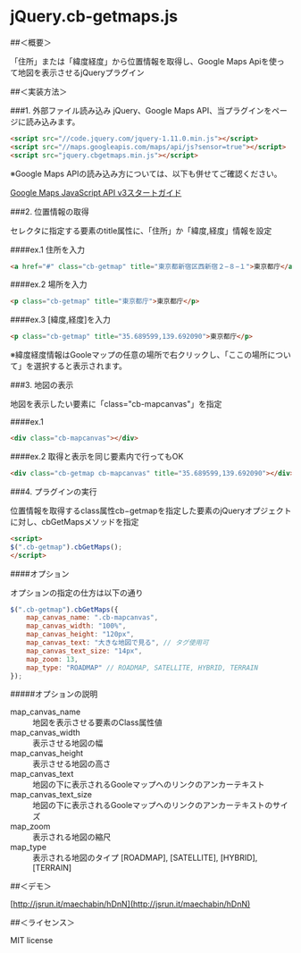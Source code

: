 # jQuery.cb-getmaps.js

##＜概要＞

「住所」または「緯度経度」から位置情報を取得し、Google Maps Apiを使って地図を表示させるjQueryプラグイン


##＜実装方法＞

###1. 外部ファイル読み込み
jQuery、Google Maps API、当プラグインをページに読み込みます。
```html
<script src="//code.jquery.com/jquery-1.11.0.min.js"></script>
<script src="//maps.googleapis.com/maps/api/js?sensor=true"></script>
<script src="jquery.cbgetmaps.min.js"></script>
```

※Google Maps APIの読み込み方については、以下も併せてご確認ください。

[Google Maps JavaScript API v3スタートガイド](https://developers.google.com/maps/documentation/javascript/tutorial?hl=ja)

###2. 位置情報の取得

セレクタに指定する要素のtitle属性に、「住所」か「緯度,経度」情報を設定

####ex.1 住所を入力
```html
<a href="#" class="cb-getmap" title="東京都新宿区西新宿２−８−１">東京都庁</a></p>
```

####ex.2 場所を入力
```html
<p class="cb-getmap" title="東京都庁">東京都庁</p>
```

####ex.3 [緯度,経度]を入力
```html
<p class="cb-getmap" title="35.689599,139.692090">東京都庁</p>
```

※緯度経度情報はGooleマップの任意の場所で右クリックし、「ここの場所について」を選択すると表示されます。



###3. 地図の表示

地図を表示したい要素に「class="cb-mapcanvas"」を指定

####ex.1
```html
<div class="cb-mapcanvas"></div>
```

####ex.2 取得と表示を同じ要素内で行ってもOK
```html
<div class="cb-getmap cb-mapcanvas" title="35.689599,139.692090"></div>
```


###4. プラグインの実行

位置情報を取得するclass属性cb−getmapを指定した要素のjQueryオプジェクトに対し、cbGetMapsメソッドを指定

```html
<script>
$(".cb-getmap").cbGetMaps();
</script>
```

####オプション

オプションの指定の仕方は以下の通り

```js
$(".cb-getmap").cbGetMaps({
	map_canvas_name: ".cb-mapcanvas",
	map_canvas_width: "100%",
	map_canvas_height: "120px",
	map_canvas_text: "大きな地図で見る", // タグ使用可
	map_canvas_text_size: "14px",
	map_zoom: 13,
	map_type: "ROADMAP" // ROADMAP, SATELLITE, HYBRID, TERRAIN
});
```

#####オプションの説明
<dl>
	<dt>map_canvas_name</dt>
	<dd>地図を表示させる要素のClass属性値</dd>
	<dt>map_canvas_width</dt>
	<dd>表示させる地図の幅</dd>
	<dt>map_canvas_height</dt>
	<dd>表示させる地図の高さ</dd>
	<dt>map_canvas_text</dt>
	<dd>地図の下に表示されるGooleマップへのリンクのアンカーテキスト</dd>
	<dt>map_canvas_text_size</dt>
	<dd>地図の下に表示されるGooleマップへのリンクのアンカーテキストのサイズ</dd>
	<dt>map_zoom</dt>
	<dd>表示される地図の縮尺</dd>
	<dt>map_type</dt>
	<dd>表示される地図のタイプ [ROADMAP], [SATELLITE], [HYBRID], [TERRAIN]</dd>
</dl>


##＜デモ＞

[http://jsrun.it/maechabin/hDnN](http://jsrun.it/maechabin/hDnN)


##＜ライセンス＞

MIT license

